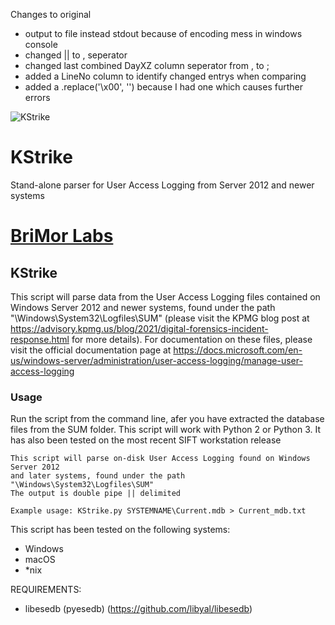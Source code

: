 Changes to original

- output to file instead stdout because of encoding mess in windows console
- changed || to , seperator
- changed last combined DayXZ column seperator from , to ;
- added a LineNo column to identify changed entrys when comparing
- added a .replace('\x00', '') because I had one which causes further errors


![KStrike](https://github.com/brimorlabs/KStrike/blob/master/logo.png?raw=true)


# KStrike
Stand-alone parser for User Access Logging from Server 2012 and newer systems

# [BriMor Labs](https://www.brimorlabs.com)

## KStrike

This script will parse data from the User Access Logging files contained on Windows Server 2012 and newer systems, found under the path "\Windows\System32\Logfiles\SUM" (please visit the KPMG blog post at https://advisory.kpmg.us/blog/2021/digital-forensics-incident-response.html for more details). For documentation on these files, please visit the official documentation page at https://docs.microsoft.com/en-us/windows-server/administration/user-access-logging/manage-user-access-logging



### Usage 
Run the script from the command line, afer you have extracted the database files from the SUM folder. This script will work with Python 2 or Python 3. It has also been tested on the most recent SIFT workstation release

```
This script will parse on-disk User Access Logging found on Windows Server 2012
and later systems, found under the path "\Windows\System32\Logfiles\SUM"
The output is double pipe || delimited

Example usage: KStrike.py SYSTEMNAME\Current.mdb > Current_mdb.txt
```

This script has been tested on the following systems:
- Windows
- macOS
- \*nix

REQUIREMENTS:

- libesedb (pyesedb) (https://github.com/libyal/libesedb)
